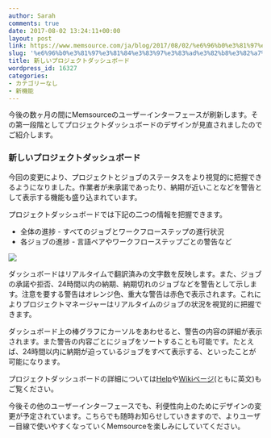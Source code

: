 ```yaml
---
author: Sarah
comments: true
date: 2017-08-02 13:24:11+00:00
layout: post
link: https://www.memsource.com/ja/blog/2017/08/02/%e6%96%b0%e3%81%97%e3%81%84%e3%83%97%e3%83%ad%e3%82%b8%e3%82%a7%e3%82%af%e3%83%88%e3%83%80%e3%83%83%e3%82%b7%e3%83%a5%e3%83%9c%e3%83%bc%e3%83%89/
slug: '%e6%96%b0%e3%81%97%e3%81%84%e3%83%97%e3%83%ad%e3%82%b8%e3%82%a7%e3%82%af%e3%83%88%e3%83%80%e3%83%83%e3%82%b7%e3%83%a5%e3%83%9c%e3%83%bc%e3%83%89'
title: 新しいプロジェクトダッシュボード
wordpress_id: 16327
categories:
- カテゴリーなし
- 新機能
---
```




今後の数ヶ月の間にMemsourceのユーザーインターフェースが刷新します。その第一段階としてプロジェクトダッシュボードのデザインが見直されましたのでご紹介します。

<!-- more -->


### 新しいプロジェクトダッシュボード


今回の変更により、プロジェクトとジョブのステータスをより視覚的に把握できるようになりました。作業者が未承諾であったり、納期が近いことなどを警告として表示する機能も盛り込まれています。

プロジェクトダッシュボードでは下記の二つの情報を把握できます。
- 全体の進捗 - すべてのジョブとワークフローステップの進行状況
- 各ジョブの進捗 - 言語ペアやワークフローステップごとの警告など

[![](http://www.memsource.com/wp-content/uploads/2017/07/Project-Dashboards.png)](http://www.memsource.com/wp-content/uploads/2017/07/Project-Dashboards.png)

ダッシュボードはリアルタイムで翻訳済みの文字数を反映します。また、ジョブの承諾や拒否、24時間以内の納期、納期切れのジョブなどを警告として示します。注意を要する警告はオレンジ色、重大な警告は赤色で表示されます。これによりプロジェクトマネージャーはリアルタイムのジョブの状況を視覚的に把握できます。

ダッシュボード上の棒グラフにカーソルをあわせると、警告の内容の詳細が表示されます。また警告の内容ごとにジョブをソートすることも可能です。たとえば、24時間以内に納期が迫っているジョブをすべて表示する、といったことが可能になります。

プロジェクトダッシュボードの詳細については[Help](https://help.memsource.com/customer/portal/articles/2843967-understanding-memsource-project-dashboards)や[Wikiページ](https://wiki.memsource.com/wiki/Memsource_Cloud_User_Manual#Project_Dashboard)(ともに英文)もご覧ください。

今後その他のユーザーインターフェースでも、利便性向上のためにデザインの変更が予定されています。こちらでも随時お知らせしていきますので、よりユーザー目線で使いやすくなっていくMemsourceを楽しみにしていてください。


